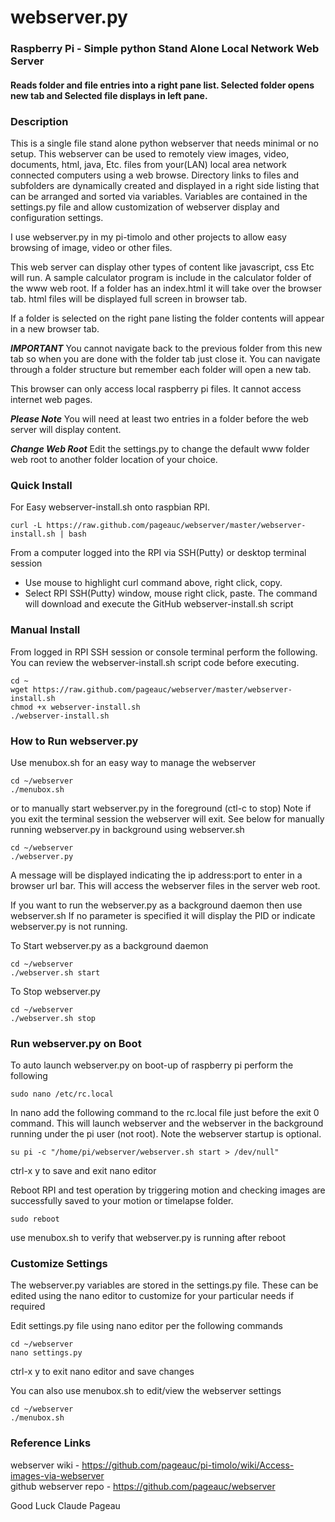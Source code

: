 # webserver.py
### Raspberry Pi - Simple python Stand Alone Local Network Web Server
#### Reads folder and file entries into a right pane list. Selected folder opens new tab and Selected file displays in left pane.

### Description
This is a single file stand alone python webserver that needs minimal or no setup.
This webserver can be used to remotely view images, video, documents, html, java, Etc.
files from your(LAN) local area network connected computers using a web browse. 
Directory links to files and subfolders are dynamically created and displayed
in a right side listing that can be arranged and sorted via variables. 
Variables are contained in the settings.py file and allow customization of
webserver display and configuration settings.

I use webserver.py in my pi-timolo and other projects
to allow easy browsing of image, video or other files.

This web server can display other types of content
like javascript, css Etc will run. A sample calculator program is
include in the calculator folder of the www web root.
If a folder has an index.html it will take over
the browser tab. html files will be displayed full screen in browser tab.

If a folder is selected on the right pane listing
the folder contents will appear in a new browser tab.

***IMPORTANT***
You cannot navigate back to the previous folder from
this new tab so when you are done with the folder
tab just close it.  You can navigate through a
folder structure but remember each folder will
open a new tab.

This browser can only access local raspberry pi files.
It cannot access internet web pages.

***Please Note***
You will need at least two entries in a folder
before the web server will display content.

***Change Web Root***
Edit the settings.py to change the default www folder web root to
another folder location of your choice.

### Quick Install
For Easy webserver-install.sh onto raspbian RPI.

    curl -L https://raw.github.com/pageauc/webserver/master/webserver-install.sh | bash

From a computer logged into the RPI via SSH(Putty) or desktop terminal session
* Use mouse to highlight curl command above, right click, copy.
* Select RPI SSH(Putty) window, mouse right click, paste.
The command will download and execute the GitHub webserver-install.sh script

### Manual Install
From logged in RPI SSH session or console terminal perform the following. You can review
the webserver-install.sh script code before executing.

    cd ~
    wget https://raw.github.com/pageauc/webserver/master/webserver-install.sh
    chmod +x webserver-install.sh
    ./webserver-install.sh

### How to Run webserver.py

Use menubox.sh for an easy way to manage the webserver

    cd ~/webserver
    ./menubox.sh

or to manually start webserver.py in the foreground (ctl-c to stop)
Note if you exit the terminal session the webserver will exit.  See below
for manually running webserver.py in background using webserver.sh

    cd ~/webserver
    ./webserver.py

A message will be displayed indicating the ip address:port to enter in
a browser url bar.  This will access the webserver files in the server web root.

If you want to run the webserver.py as a background daemon then use webserver.sh
If no parameter is specified it will display the PID or indicate webserver.py is
not running.

To Start webserver.py as a background daemon

    cd ~/webserver
    ./webserver.sh start

To Stop webserver.py

    cd ~/webserver
    ./webserver.sh stop

### Run webserver.py on Boot

To auto launch webserver.py on boot-up of raspberry pi perform the following

    sudo nano /etc/rc.local

In nano add the following command to the rc.local file just before the exit 0 command.
This will launch webserver and the webserver in the background running under the pi user (not root).
Note the webserver startup is optional.

    su pi -c "/home/pi/webserver/webserver.sh start > /dev/null"

ctrl-x y to save and exit nano editor

Reboot RPI and test operation by triggering motion and checking images are successfully saved to your motion or timelapse folder.

    sudo reboot

use menubox.sh to verify that webserver.py is running after reboot

### Customize Settings

The webserver.py variables are stored in the settings.py file.  These can be
edited using the nano editor to customize for your particular needs if required

Edit settings.py file using nano editor per the following commands

    cd ~/webserver
    nano settings.py

ctrl-x y to exit nano editor and save changes

You can also use menubox.sh to edit/view the webserver settings

    cd ~/webserver
    ./menubox.sh

### Reference Links
webserver wiki - https://github.com/pageauc/pi-timolo/wiki/Access-images-via-webserver   
github webserver repo - https://github.com/pageauc/webserver


Good Luck
Claude Pageau
